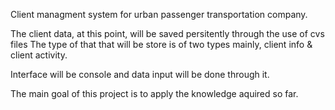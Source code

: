 Client managment system for urban passenger transportation company.

The client data, at this point, will be saved persitently through the use of cvs files
The type of that that will be store is of two types mainly, client info & client activity.

Interface will be console and data input will be done through it.


The main goal of this project is to apply the knowledge aquired so far. 
